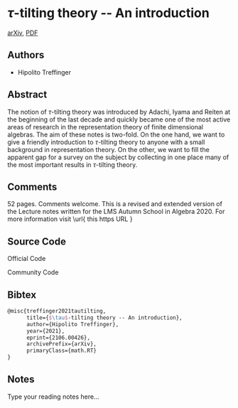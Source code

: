 
# $τ$-tilting theory -- An introduction

[arXiv](https://arxiv.org/abs/2106.0426), [PDF](https://arxiv.org/pdf/2106.0426.pdf)

## Authors

- Hipolito Treffinger

## Abstract

The notion of $\tau$-tilting theory was introduced by Adachi, Iyama and Reiten at the beginning of the last decade and quickly became one of the most active areas of research in the representation theory of finite dimensional algebras. The aim of these notes is two-fold. On the one hand, we want to give a friendly introduction to $\tau$-tilting theory to anyone with a small background in representation theory. On the other, we want to fill the apparent gap for a survey on the subject by collecting in one place many of the most important results in $\tau$-tilting theory.

## Comments

52 pages. Comments welcome. This is a revised and extended version of the Lecture notes written for the LMS Autumn School in Algebra 2020. For more information visit \url{ this https URL }

## Source Code

Official Code



Community Code



## Bibtex

```tex
@misc{treffinger2021tautilting,
      title={$\tau$-tilting theory -- An introduction}, 
      author={Hipolito Treffinger},
      year={2021},
      eprint={2106.00426},
      archivePrefix={arXiv},
      primaryClass={math.RT}
}
```

## Notes

Type your reading notes here...

